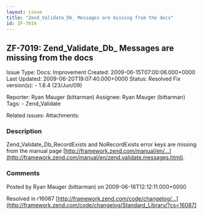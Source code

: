 ```yaml
---
layout: issue
title: "Zend_Validate_Db_ Messages are missing from the docs"
id: ZF-7019
---
```


ZF-7019: Zend\_Validate\_Db\_ Messages are missing from the docs
----------------------------------------------------------------

 Issue Type: Docs: Improvement Created: 2009-06-15T07:00:06.000+0000 Last Updated: 2009-06-20T19:07:40.000+0000 Status: Resolved Fix version(s): - 1.8.4 (23/Jun/09)
 
 Reporter:  Ryan Mauger (bittarman)  Assignee:  Ryan Mauger (bittarman)  Tags: - Zend\_Validate
 
 Related issues: 
 Attachments: 
### Description

Zend\_Validate\_Db\_RecordExists and NoRecordExists error keys are missing from the manual page [http://framework.zend.com/manual/en/…](http://framework.zend.com/manual/en/zend.validate.messages.html).

 

 

### Comments

Posted by Ryan Mauger (bittarman) on 2009-06-16T12:12:11.000+0000

Resolved in r16087 [http://framework.zend.com/code/changelog/…](http://framework.zend.com/code/changelog/Standard_Library/?cs=16087)

 

 